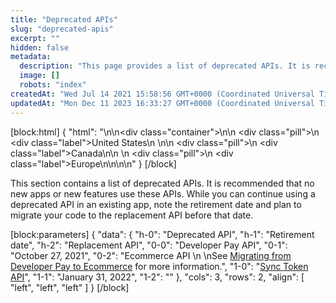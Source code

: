 ```yaml
---
title: "Deprecated APIs"
slug: "deprecated-apis"
excerpt: ""
hidden: false
metadata: 
  description: "This page provides a list of deprecated APIs. It is recommended that no new apps or new features use these APIs. While you can continue using a deprecated API in an existing app, note the retirement date and plan to migrate your code to the replacement API before that date."
  image: []
  robots: "index"
createdAt: "Wed Jul 14 2021 15:58:56 GMT+0000 (Coordinated Universal Time)"
updatedAt: "Mon Dec 11 2023 16:33:27 GMT+0000 (Coordinated Universal Time)"
---
```

[block:html]
{
  "html": "<!--JIRA DS-3009; Region pill icon added to topic on 3.22.2023-->\n\n<div class=\"container\">\n<!--US-->\n  <div class=\"pill\">\n    <div class=\"label\">United States</div>\n  </div>\n<!--Canada-->\n  <div class=\"pill\">\n    <div class=\"label\">Canada</div>\n</div>\n  <!--Europe-->\n  <div class=\"pill\">\n    <div class=\"label\">Europe</div>\n</div>\n</div>\n\n<style>\nbody {\n  font-family: \"Segoe UI\", \"Roboto\",\n    \"Segoe UI Symbol\";\n}\n.container {\n  align-items: center;\n  min-width: 10%;\n  text-align: left;\n   overflow: auto;\n}\n/*Pill format*/\n.pill {\n  background: #44BB44;\n  border: .5px solid #44BB44;\n  margin-left: 5px;\n  overflow: auto;\n\n}\n/*Text positioning inside the pill*/\n.pill,\n.pill__addon {\n  display: inline-block;\n  box-sizing: border-box;\n  padding: 0px 10px;\n  border-radius: 10px;\n  position: relative;\n  height: 1.5rem;\n}\n/*Text format inside the pill*/\n.pill .label,\n.pill__addon .label {\n  font-style: normal;\n  font-weight: normal;\n  font-size: 0.70rem;\n  color: #fff;\n  display: inline-block;\n  vertical-align: middle;\n \n}\n</style>"
}
[/block]


This section contains a list of deprecated APIs. It is recommended that no new apps or new features use these APIs. While you can continue using a deprecated API in an existing app, note the retirement date and plan to migrate your code to the replacement API before that date.

[block:parameters]
{
  "data": {
    "h-0": "Deprecated API",
    "h-1": "Retirement date",
    "h-2": "Replacement API",
    "0-0": "Developer Pay API",
    "0-1": "October 27, 2021",
    "0-2": "Ecommerce API  \n  \nSee [Migrating from Developer Pay to Ecommerce](doc:migrating-from-developer-pay-to-ecommerce) for more information.",
    "1-0": "[Sync Token API](https://docs.clover.com/reference/syncgetsynctoken)",
    "1-1": "January 31, 2022",
    "1-2": ""
  },
  "cols": 3,
  "rows": 2,
  "align": [
    "left",
    "left",
    "left"
  ]
}
[/block]
